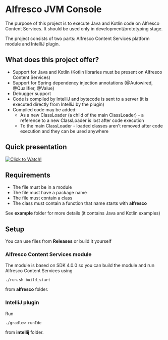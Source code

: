 # Alfresco JVM Console

The purpose of this project is to execute Java and Kotlin code on Alfresco Content Services. It should be used only in development/prototyping stage. 

The project consists of two parts: Alfresco Content Services platform module and IntelliJ plugin.

## What does this project offer?

* Support for Java and Kotlin (Kotlin libraries must be present on Alfresco Content Services)
* Support for Spring dependency injection annotations (@Autowired, @Qualifier, @Value)
* Debugger support
* Code is compiled by IntelliJ and bytecode is sent to a server (it is executed directly from IntelliJ by the plugin)
* Compiled code may be added:
    * As a new ClassLoader (a child of the main ClassLoader) - a reference to a new ClassLoader is lost after code execution
    * To the main ClassLoader - loaded classes aren't removed after code execution and they can be used anywhere

## Quick presentation
[![Click to Watch!](https://i.imgur.com/EVR1Nj7.png)](https://vimeo.com/381796634 "Click to watch!")

## Requirements
* The file must be in a module
* The file must have a package name
* The file must contain a class
* The class must contain a function that name starts with **alfresco**

See **example** folder for more details (it contains Java and Kotlin examples)

## Setup
You can use files from **Releases** or build it yourself
### Alfresco Content Services module
The module is based on SDK 4.0.0 so you can build the module and run Alfresco Content Services using
```
./run.sh build_start
```
from **alfresco** folder.

### IntelliJ plugin
Run
```
./gradlew runIde
```
from **intellij** folder.
